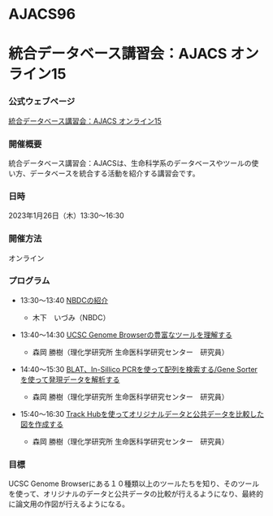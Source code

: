 # AJACS96
# 統合データベース講習会：AJACS オンライン15

### 公式ウェブページ
[統合データベース講習会：AJACS オンライン15](https://biosciencedbc.jp/event/ajacs/ajacs96.html)  

### 開催概要
統合データベース講習会：AJACSは、生命科学系のデータベースやツールの使い方、データベースを統合する活動を紹介する講習会です。

### 日時
2023年1月26日（木）13:30～16:30

### 開催方法
オンライン

### プログラム
- 13:30～13:40	[NBDCの紹介](01_kinoshita)
  - 木下　いづみ（NBDC）

- 13:40～14:30	[UCSC Genome Browserの豊富なツールを理解する](02_morioka1)
  - 森岡 勝樹（理化学研究所 生命医科学研究センター　研究員）
  
- 14:40～15:30	[BLAT、In-Sillico PCRを使って配列を検索する/Gene Sorterを使って発現データを解析する](03_morioka2)
  - 森岡 勝樹（理化学研究所 生命医科学研究センター　研究員）
    
- 15:40～16:30	[Track Hubを使ってオリジナルデータと公共データを比較した図を作成する](04_morioka3)
  - 森岡 勝樹（理化学研究所 生命医科学研究センター　研究員）

### 目標
UCSC Genome Browserにある１０種類以上のツールたちを知り、そのツールを使って、オリジナルのデータと公共データの比較が行えるようになり、最終的に論文用の作図が行えるようになる。
